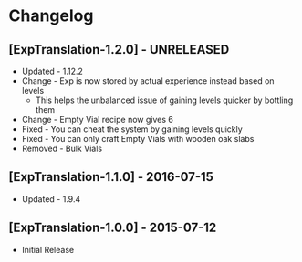 # Changelog

## [ExpTranslation-1.2.0] - UNRELEASED
- Updated - 1.12.2
- Change - Exp is now stored by actual experience instead based on levels
  - This helps the unbalanced issue of gaining levels quicker by bottling them
- Change - Empty Vial recipe now gives 6
- Fixed - You can cheat the system by gaining levels quickly
- Fixed - You can only craft Empty Vials with wooden oak slabs
- Removed - Bulk Vials

## [ExpTranslation-1.1.0] - 2016-07-15
- Updated - 1.9.4

## [ExpTranslation-1.0.0] - 2015-07-12
- Initial Release
